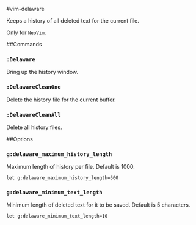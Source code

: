 #vim-delaware

Keeps a history of all deleted text for the current file.

Only for `NeoVim`.

##Commands

### `:Delaware`

Bring up the history window.

### `:DelawareCleanOne`

Delete the history file for the current buffer.

### `:DelawareCleanAll`

Delete all history files.


##Options

### `g:delaware_maximum_history_length`

Maximum length of history per file. Default is 1000.

```shell
let g:delaware_maximum_history_length=500
```

### `g:delaware_minimum_text_length`

Minimum length of deleted text for it to be saved. Default is 5 characters.

```shell
let g:delaware_minimum_text_length=10
```


